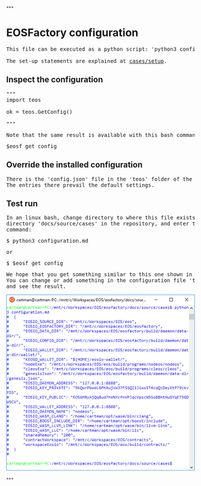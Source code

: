 """
# EOSFactory configuration

<pre>
This file can be executed as a python script: 'python3 configuration.md'.

The set-up statements are explained at <a href="setup.html">cases/setup</a>.
</pre>

## Inspect the configuration

<pre>
"""
import teos

ok = teos.GetConfig()

"""
</pre>
<pre>
Note that the same result is available with this bash command:
</pre>
<pre>
$eosf get config
</pre>


## Override the installed configuration

<pre>
There is the 'config.json' file in the 'teos' folder of the repository. 
The entries there prevail the default settings.
</pre>

## Test run

<pre>
In an linux bash, change directory to where this file exists, it is the 
directory 'docs/source/cases' in the repository, and enter the following 
command:
</pre>
<pre>
$ python3 configuration.md
</pre>
<pre>
or
</pre>
<pre>
$ $eosf get config
</pre>
<pre>
We hope that you get something similar to this one shown in the image below.
You can change or add something in the configuration file 'teos/config.json' 
and see the result.
</pre>
<img src="configuration.png" 
    onerror="this.src='../../../source/cases/configuration.png'"   
    alt="configuration" width="640px"/>
    
"""